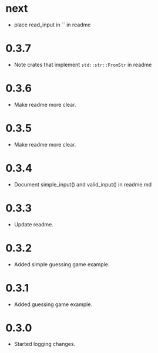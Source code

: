 # next
- place read_input in `` in readme

# 0.3.7
- Note crates that implement `std::str::FromStr` in readme

# 0.3.6
- Make readme more clear.

# 0.3.5
- Make readme more clear.

# 0.3.4
- Document simple_input() and valid_input() in readme.md

# 0.3.3
- Update readme.

# 0.3.2
- Added simple guessing game example.

# 0.3.1
- Added guessing game example.

# 0.3.0
- Started logging changes.